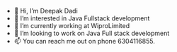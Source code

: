 - 👋 Hi, I’m Deepak Dadi
- 👀 I’m interested in Java Fullstack development 
- 🌱 I’m currently working at WiproLimited
- 💞️ I’m looking to work on Java Full stack development
- 📫 You can reach me out on phone 6304116855.


<!---
Dadideepak/Dadideepak is a ✨ special ✨ repository because its `README.md` (this file) appears on your GitHub profile.
You can click the Preview link to take a look at your changes.
--->
